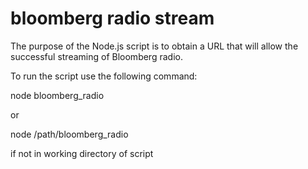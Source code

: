 # bloomberg radio stream

The purpose of the Node.js script is to obtain a URL that will allow the successful streaming
of Bloomberg radio.

To run the script use the following command:

node bloomberg_radio

or 

node /path/bloomberg_radio

if not in working directory of script
